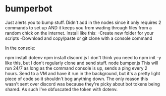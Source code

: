 # bumperbot
Just alerts you to bump stuff. Didn't add in the nodes since it only requires 2 commands to set up AND it keeps you from wading through files from a random chick on the internet. Install like this: -Create new folder for your scripts -Download and copy/paste or git clone with a console command

In the console:

npm install dotenv
npm install discord.js
I don't think you need to npm init -y like this, but I don't regularly clone and send stuff.
node bumper.js
This will run 24/7 as long as the command console is up, sends a ping every 2 hours. Send to a VM and have it run in the background, but it's a pretty light piece of code so it shouldn't bog anything down. 
The only reason this wasn't sent over discord was because they're picky about bot tokens being shared. As such I've obfuscated the token with dotenv.

